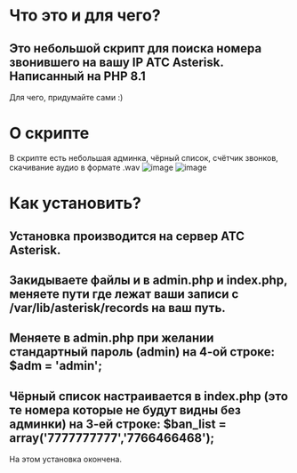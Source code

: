 # Что это и для чего?
Это небольшой скрипт для поиска номера звонившего на вашу IP ATC Asterisk. Написанный на PHP 8.1
----------
Для чего, придумайте сами :)
# О скрипте
В скрипте есть небольшая админка, чёрный список, счётчик звонков, скачивание аудио в формате .wav
![image](https://github.com/zavsc/asterisk/assets/90477403/8794eae4-7c82-4b11-90b5-4c3c5050fc00)
![image](https://github.com/zavsc/asterisk/assets/90477403/588e6107-55aa-42ec-b7d9-2521ca912fa3)
# Как установить?
Установка производится на сервер ATC Asterisk.
----------
Закидываете файлы и в admin.php и index.php, меняете пути где лежат ваши записи с /var/lib/asterisk/records на ваш путь.
----------
Меняете в admin.php при желании стандартный пароль (admin) на 4-ой строке: $adm = 'admin';
----------
Чёрный список настраивается в index.php (это те номера которые не будут видны без админки) на 3-ей строке:
$ban_list = array('7777777777','7766466468');
----------
На этом установка окончена.
